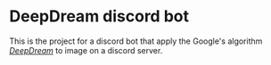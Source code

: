 # DeepDream discord bot

This is the project for a discord bot that apply the Google's algorithm
[*DeepDream*](https://www.tensorflow.org/tutorials/generative/deepdream)
to image on a discord server.